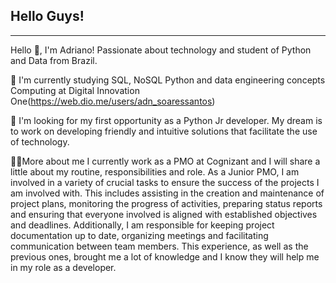 ## Hello Guys!
---
Hello 👋, I'm Adriano! Passionate about technology and student of Python and Data from Brazil.

🌱 I'm currently studying SQL, NoSQL Python and data engineering concepts Computing at Digital Innovation One(https://web.dio.me/users/adn_soaressantos)

🔭 I'm looking for my first opportunity as a Python Jr developer. My dream is to work on developing friendly and intuitive solutions that facilitate the use of technology.

  👨‍💻More about me
I currently work as a PMO at Cognizant and I will share a little about my routine, responsibilities and role. As a Junior PMO, I am involved in a variety of crucial tasks to ensure the success of the projects I am involved with. This includes assisting in the creation and maintenance of project plans, monitoring the progress of activities, preparing status reports and ensuring that everyone involved is aligned with established objectives and deadlines. Additionally, I am responsible for keeping project documentation up to date, organizing meetings and facilitating communication between team members. This experience, as well as the previous ones, brought me a lot of knowledge and I know they will help me in my role as a developer.
